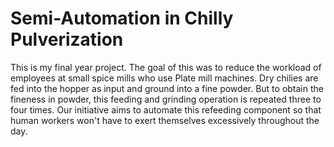 # Semi-Automation in Chilly Pulverization
This is my final year project. The goal of this was to reduce the workload of employees at small spice mills who use Plate mill machines. Dry chilies are fed into the hopper as input and ground into a fine powder. But to obtain the fineness in powder, this feeding and grinding operation is repeated three to four times. Our initiative aims to automate this refeeding component so that human workers won't have to exert themselves excessively throughout the day.

